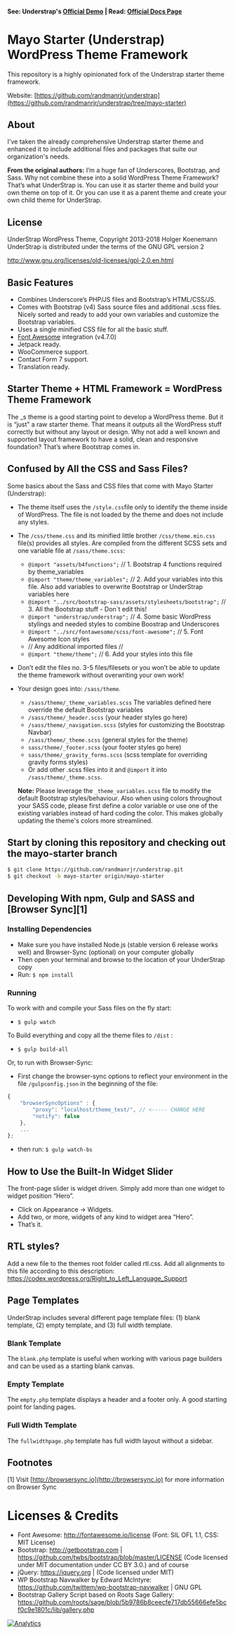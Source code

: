 #### See: Understrap's [Official Demo](https://understrap.com/understrap) | Read: [Official Docs Page](https://understrap.github.io/)

# Mayo Starter (Understrap) WordPress Theme Framework

This repository is a highly opinionated fork of the Understrap starter theme framework.

Website: [https://github.com/randmanrjr/understrap](https://github.com/randmanrjr/understrap/tree/mayo-starter)

## About

I've taken the already comprehensive Understrap starter theme and enhanced it to include additional files and packages that suite our organization's needs.

**From the original authors:** I’m a huge fan of Underscores, Bootstrap, and Sass. Why not combine these into a solid WordPress Theme Framework? That’s what UnderStrap is. You can use it as starter theme and build your own theme on top of it. Or you can use it as a parent theme and create your own child theme for UnderStrap.

## License
UnderStrap WordPress Theme, Copyright 2013-2018 Holger Koenemann
UnderStrap is distributed under the terms of the GNU GPL version 2

http://www.gnu.org/licenses/old-licenses/gpl-2.0.en.html

## Basic Features

- Combines Underscore’s PHP/JS files and Bootstrap’s HTML/CSS/JS.
- Comes with Bootstrap (v4) Sass source files and additional .scss files. Nicely sorted and ready to add your own variables and customize the Bootstrap variables.
- Uses a single minified CSS file for all the basic stuff.
- [Font Awesome](http://fortawesome.github.io/Font-Awesome/) integration (v4.7.0)
- Jetpack ready.
- WooCommerce support.
- Contact Form 7 support.
- Translation ready.

## Starter Theme + HTML Framework = WordPress Theme Framework

The _s theme is a good starting point to develop a WordPress theme. But it is “just” a raw starter theme. That means it outputs all the WordPress stuff correctly but without any layout or design.
Why not add a well known and supported layout framework to have a solid, clean and responsive foundation? That’s where Bootstrap comes in.

## Confused by All the CSS and Sass Files?

Some basics about the Sass and CSS files that come with Mayo Starter (Understrap):
- The theme itself uses the `/style.css`file only to identify the theme inside of WordPress. The file is not loaded by the theme and does not include any styles.
- The `/css/theme.css` and its minified little brother `/css/theme.min.css` file(s) provides all styles. Are compiled from the different SCSS sets and one variable file at `/sass/theme.scss`:
    - `@import "assets/b4functions";` // 1. Bootstrap 4 functions required by theme_variables
    - `@import "theme/theme_variables";`  // 2. Add your variables into this file. Also add variables to overwrite Bootstrap or UnderStrap variables here
    - `@import "../src/bootstrap-sass/assets/stylesheets/bootstrap";`  // 3. All the Bootstrap stuff - Don´t edit this!
    - `@import "understrap/understrap";` // 4. Some basic WordPress stylings and needed styles to combine Boostrap and Underscores
    - `@import "../src/fontawesome/scss/font-awesome";` // 5. Font Awesome Icon styles
    - // Any additional imported files //
    - `@import "theme/theme";`  // 6. Add your styles into this file
 

- Don’t edit the files no. 3-5 files/filesets or you won’t be able to update the theme framework without overwriting your own work!
- Your design goes into: `/sass/theme`.
    - `/sass/theme/_theme_variables.scss` The variables defined here override the default Bootstrap variables
    - `/sass/theme/_header.scss` (your header styles go here)
    - `/sass/theme/_navigation.scss` (styles for customizing the Bootstrap Navbar)
    - `/sass/theme/_theme.scss` (general styles for the theme)
    - `sass/theme/_footer.scss` (your footer styles go here)
    - `sass/theme/_gravity_forms.scss` (scss template for overriding gravity forms styles)
    - Or add other .scss files into it and `@import` it into `/sass/theme/_theme.scss`.
    
    **Note:** Please leverage the `_theme_variables.scss` file to modify the default Bootstrap styles/behaviour. Also when using colors throughout your SASS code, please first define a color variable or use one of the existing variables instead of hard coding the color. This makes globally updating the theme's colors more streamlined.

## Start by cloning this repository and checking out the mayo-starter branch

```bash
$ git clone https://github.com/randmanrjr/understrap.git
$ git checkout -b mayo-starter origin/mayo-starter
```

## Developing With npm, Gulp and SASS and [Browser Sync][1]

### Installing Dependencies
- Make sure you have installed Node.js (stable version 6 release works well) and Browser-Sync (optional) on your computer globally
- Then open your terminal and browse to the location of your UnderStrap copy
- Run: `$ npm install`

### Running
To work with and compile your Sass files on the fly start:

- `$ gulp watch`

To Build everything and copy all the theme files to `/dist` :

- `$ gulp build-all`

Or, to run with Browser-Sync:

- First change the browser-sync options to reflect your environment in the file `/gulpconfig.json` in the beginning of the file:
```javascript
{
    "browserSyncOptions" : {
        "proxy": "localhost/theme_test/", // <----- CHANGE HERE
        "notify": false
    },
    ...
};
```
- then run: `$ gulp watch-bs`

## How to Use the Built-In Widget Slider

The front-page slider is widget driven. Simply add more than one widget to widget position “Hero”.
- Click on Appearance → Widgets.
- Add two, or more, widgets of any kind to widget area “Hero”.
- That’s it.

## RTL styles?
Add a new file to the themes root folder called rtl.css. Add all alignments to this file according to this description:
https://codex.wordpress.org/Right_to_Left_Language_Support

## Page Templates
UnderStrap includes several different page template files: (1) blank template, (2) empty template, and (3) full width template.

### Blank Template

The `blank.php` template is useful when working with various page builders and can be used as a starting blank canvas.

### Empty Template

The `empty.php` template displays a header and a footer only. A good starting point for landing pages.

### Full Width Template

The `fullwidthpage.php` template has full width layout without a sidebar.

## Footnotes

[1] Visit [http://browsersync.io](http://browsersync.io) for more information on Browser Sync

Licenses & Credits
=
- Font Awesome: http://fontawesome.io/license (Font: SIL OFL 1.1, CSS: MIT License)
- Bootstrap: http://getbootstrap.com | https://github.com/twbs/bootstrap/blob/master/LICENSE (Code licensed under MIT documentation under CC BY 3.0.)
and of course
- jQuery: https://jquery.org | (Code licensed under MIT)
- WP Bootstrap Navwalker by Edward McIntyre: https://github.com/twittem/wp-bootstrap-navwalker | GNU GPL
- Bootstrap Gallery Script based on Roots Sage Gallery: https://github.com/roots/sage/blob/5b9786b8ceecfe717db55666efe5bcf0c9e1801c/lib/gallery.php


[![Analytics](https://ga-beacon.appspot.com/UA-139292-31/chromeskel_a/readme)](https://github.com/igrigorik/ga-beacon)
